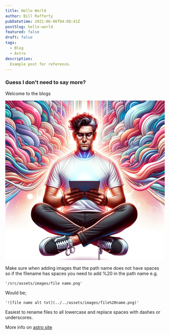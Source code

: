 ```yaml
---
title: Hello World
author: Bill Rafferty
pubDatetime: 2021-06-06T04:08:41Z
postSlug: hello-world
featured: false
draft: false
tags:
  - Blog
  - Astro
description:
  Example post for reference.
---
```

### Guess I don't need to say more?

Welcome to the blogs

![Old guy floating](../../assets/images/glasses-looking-at-ipad.png)

Make sure when adding images that the path name does not have spaces so if the filename has spaces you need to add %20 in the path name e.g.  
```
'/src/assets/images/file name.png'
```
Would be;
```
'![file name alt txt](../../assets/images/file%20name.png)'
```

Easiest to rename files to all lowercase and replace spaces with dashes or underscores.

More info on [astro site](https://astro.build/blog/images/#automatic-markdown--mdx-support)





